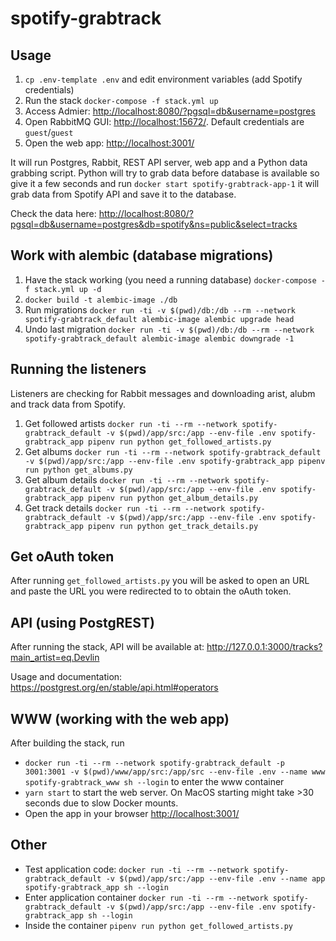 # spotify-grabtrack

## Usage

1. `cp .env-template .env` and edit environment variables (add Spotify credentials)
1. Run the stack `docker-compose -f stack.yml up`
1. Access Admier: <http://localhost:8080/?pgsql=db&username=postgres>
1. Open RabbitMQ GUI: <http://localhost:15672/>. Default credentials are `guest`/`guest`
1. Open the web app: <http://localhost:3001/>

It will run Postgres, Rabbit, REST API server, web app and a Python data grabbing script. Python will try to grab data before database is available so give it a few seconds and run `docker start spotify-grabtrack-app-1` it will grab data from Spotify API and save it to the database.

Check the data here: <http://localhost:8080/?pgsql=db&username=postgres&db=spotify&ns=public&select=tracks>

## Work with alembic (database migrations)

1. Have the stack working (you need a running database) `docker-compose -f stack.yml up -d`
1. `docker build -t alembic-image ./db`
1. Run migrations `docker run -ti -v $(pwd)/db:/db --rm --network spotify-grabtrack_default alembic-image alembic upgrade head`
1. Undo last migration `docker run -ti -v $(pwd)/db:/db --rm --network spotify-grabtrack_default alembic-image alembic downgrade -1`

## Running the listeners

Listeners are checking for Rabbit messages and downloading arist, alubm and track data from Spotify.

1. Get followed artists `docker run -ti --rm --network spotify-grabtrack_default -v $(pwd)/app/src:/app --env-file .env spotify-grabtrack_app pipenv run python get_followed_artists.py`
1. Get albums `docker run -ti --rm --network spotify-grabtrack_default -v $(pwd)/app/src:/app --env-file .env spotify-grabtrack_app pipenv run python get_albums.py`
1. Get album details `docker run -ti --rm --network spotify-grabtrack_default -v $(pwd)/app/src:/app --env-file .env spotify-grabtrack_app pipenv run python get_album_details.py`
1. Get track details `docker run -ti --rm --network spotify-grabtrack_default -v $(pwd)/app/src:/app --env-file .env spotify-grabtrack_app pipenv run python get_track_details.py`

## Get oAuth token

After running `get_followed_artists.py` you will be asked to open an URL and paste the URL you were redirected to to obtain the oAuth token.

## API (using PostgREST)

After running the stack, API will be available at: <http://127.0.0.1:3000/tracks?main_artist=eq.Devlin>

Usage and documentation: <https://postgrest.org/en/stable/api.html#operators>

## WWW (working with the web app)

After building the stack, run

- `docker run -ti --rm --network spotify-grabtrack_default -p 3001:3001 -v $(pwd)/www/app/src:/app/src --env-file .env --name www spotify-grabtrack_www sh --login` to enter the www container
- `yarn start` to start the web server. On MacOS starting might take >30 seconds due to slow Docker mounts.
- Open the app in your browser <http://localhost:3001/>

## Other

- Test application code: `docker run -ti --rm --network spotify-grabtrack_default -v $(pwd)/app/src:/app --env-file .env --name app spotify-grabtrack_app sh --login`
- Enter application container `docker run -ti --rm --network spotify-grabtrack_default -v $(pwd)/app/src:/app --env-file .env spotify-grabtrack_app sh --login`
- Inside the container `pipenv run python get_followed_artists.py`
